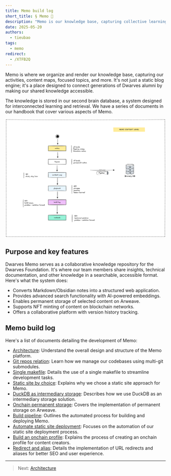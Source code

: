 ```yaml
---
title: Memo build log
short_title: § Memo 📝
description: "Memo is our knowledge base, capturing collective learnings and activities. This build log documents the technical journey of creating and maintaining the platform."
date: 2025-05-20
authors:
  - tieubao
tags:
  - memo
redirect:
  - /XTFB2Q
---
```


Memo is where we organize and render our knowledge base, capturing our activities, content maps, focused topics, and more. It's not just a static blog engine; it's a place designed to connect generations of Dwarves alumni by making our shared knowledge accessible.

The knowledge is stored in our second brain database, a system designed for interconnected learning and retrieval. We have a series of documents in our handbook that cover various aspects of Memo.

![](assets/content-level.png)

## Purpose and key features

Dwarves Memo serves as a collaborative knowledge repository for the Dwarves Foundation. It's where our team members share insights, technical documentation, and other knowledge in a searchable, accessible format. Here's what the system does:

- Converts Markdown/Obsidian notes into a structured web application.
- Provides advanced search functionality with AI-powered embeddings.
- Enables permanent storage of selected content on Arweave.
- Supports NFT minting of content on blockchain networks.
- Offers a collaborative platform with version history tracking.

## Memo build log

Here's a list of documents detailing the development of Memo:

- [Architecture](memo-architecture.md): Understand the overall design and structure of the Memo platform.
- [Git repos relation](multi-git-submodules.md): Learn how we manage our codebases using multi-git submodules.
- [Single makefile](single-makefile.md): Details the use of a single makefile to streamline development tasks.
- [Static site by choice](static-site-by-choice.md): Explains why we chose a static site approach for Memo.
- [DuckDB as intermediary storage](duckdb-as-intermediary-storage.md): Describes how we use DuckDB as an intermediary storage solution.
- [Onchain permanent storage](onchain-permanent-storage.md): Covers the implementation of permanent storage on Arweave.
- [Build pipeline](build-pipeline.md): Outlines the automated process for building and deploying Memo.
- [Automate static site deployment](deployment.md): Focuses on the automation of our static site deployment process.
- [Build an onchain profile](onchain-profile.md): Explains the process of creating an onchain profile for content creators.
- [Redirect and alias](redirect-and-alias.md): Details the implementation of URL redirects and aliases for better SEO and user experience.

---

> Next: [Architecture](memo-architecture.md)
